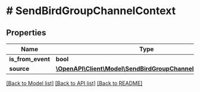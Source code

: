 # # SendBirdGroupChannelContext

## Properties

Name | Type | Description | Notes
------------ | ------------- | ------------- | -------------
**is_from_event** | **bool** |  | [optional]
**source** | [**\OpenAPI\Client\Model\SendBirdGroupChannelContextSource**](SendBirdGroupChannelContextSource.md) |  | [optional]

[[Back to Model list]](../../README.md#models) [[Back to API list]](../../README.md#endpoints) [[Back to README]](../../README.md)
